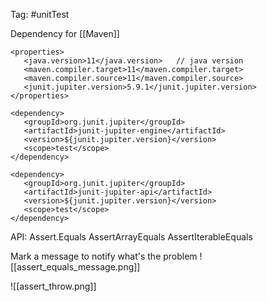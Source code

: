 Tag: #unitTest

Dependency for [[Maven]]

``` pom
<properties>  
   <java.version>11</java.version>   // java version
   <maven.compiler.target>11</maven.compiler.target>  
   <maven.compiler.source>11</maven.compiler.source>
   <junit.jupiter.version>5.9.1</junit.jupiter.version>    
</properties>
```

``` pom
<dependency>  
   <groupId>org.junit.jupiter</groupId>  
   <artifactId>junit-jupiter-engine</artifactId>  
   <version>${junit.jupiter.version}</version>
   <scope>test</scope>  
</dependency>  

<dependency>  
   <groupId>org.junit.jupiter</groupId>  
   <artifactId>junit-jupiter-api</artifactId>
   <version>${junit.jupiter.version}</version>  
   <scope>test</scope>  
</dependency>

```


API:
Assert.Equals
AssertArrayEquals
AssertIterableEquals

Mark a message to notify what's the problem
![[assert_equals_message.png]]

![[assert_throw.png]]